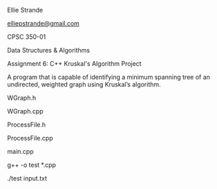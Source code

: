 Ellie Strande

elliepstrande@gmail.com

CPSC 350-01 

Data Structures & Algorithms

Assignment 6: C++ Kruskal's Algorithm Project


A program that is capable of identifying a minimum spanning tree of an undirected, weighted graph using Kruskal’s algorithm.


WGraph.h

WGraph.cpp

ProcessFile.h

ProcessFile.cpp

main.cpp


g++ -o test *.cpp

./test input.txt 

